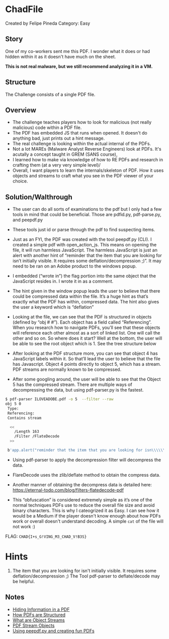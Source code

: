 # ChadFile

Created by Felipe Pineda
Category: Easy

## Story
One of my co-workers sent me this PDF. I wonder what it does or had hidden within it as it doesn't have much on the sheet.

**This is not real malware, but we still recommend analyzing it in a VM.**

## Structure

The Challenge consists of a single PDF file.

## Overview
- The challenge teaches players how to look for malicious (not really malicious) code within a PDF file. 
- The PDF has embedded JS that runs when opened. It doesn't do anything bad, just prints out a hint message.
- The real challenge is looking within the actual internal of the PDFs. 
- Not a lot MAREs (Malware Analyst Reverse Engineers) look at PDFs. It's acutally a concept taught in GREM (SANS course),
- I learned how to make via knowledge of how to RE PDFs and research in crafting them (at a very very simple level)/
- Overall, I want players to learn the internals/skeleton of PDF. How it uses objects and streams to craft what you see in the PDF viewer of your choice.



## Solution/Walthrough

- The user can do all sorts of examinations to the pdf but I only had a few tools in mind that could be beneficial. Those are pdfid.py, pdf-parse.py, and peepdf.py

- These tools just id or parse through the pdf to find suspecting items. 

- Just as an FYI, the PDF was created with the tool peepdf.py (CLI). I created a simple pdf with open_action_js. This means on opening the file, it will run harmless JavaScript. The harmless JavaScript is just an alert with another hint of “reminder that the item that you are looking for isn’t initially visible. It requires some deflation/decompression ;)”. It may need to be ran on an Adobe product to the windows popup.

- I embedded (“wrote in”) the flag portion into the same object that the JavaScript resides in. I wrote it in as a comment.

- The hint given in the window popup leads the user to believe that there could be compressed data within the file. It’s a huge hint as that’s exactly what the PDF has within, compressed data. The hint also gives the user a keyword which is “deflation”

- Looking at the file, we can see that the PDF is structured in objects (defined by “obj # #”). Each object has a field called “Referencing”. When you research how to navigate PDFs, you’ll see that these objects will reference each other almost as a sort of linked list. One will call the other and so on. So where does it start? Well at the bottom, the user will be able to see the root object which is 1. See the tree structure below

- After looking at the PDF structure more, you can see that object 4 has JavaScript labels within it. So that’ll lead the user to believe that the file has Javascript. Object 4 points directly to object 5, which has a stream. PDF streams are normally known to be compressed. 

- After some googling around, the user will be able to see that the Object 5 has the compressed stream. There are multiple ways of decompressing the data, but using pdf-parser.py is the fastest.

```bash
$ pdf-parser ILOVEADOBE.pdf -o 5  --filter --raw 
obj 5 0
 Type: 
 Referencing: 
 Contains stream

  <<
    /Length 163
    /Filter /FlateDecode
  >>

 b'app.alert("reminder that the item that you are looking for isn\\\\\\\'t initially visible. It requires some deflation/decompression ;)", 3); // What you are looking for is --> CHAD{I+s_G!VING_M3_CHAD_V!B3S}'

```

- Using pdf-parser to apply the decompression filter will decompress the data.

- FlareDecode uses the zlib/deflate method to obtain the compress data.

- Another manner of obtaining the decompress data is detailed here: https://eternal-todo.com/blog/filters-flatedecode-pdf

- This “obfuscation” is considered extremely simple as it’s one of the normal techniques PDFs use to reduce the overall file size and avoid binary characters. This is why I cateogrized it as Easy. I can see how it would be a Medium if the player doesn't know enough about how PDFs work or overall doesn't understand decoding. A simple `cat` of the file will not work :)

FLAG: `CHAD{I+s_G!VING_M3_CHAD_V!B3S}`

# Hints
1. The item that you are looking for isn't initially visible. It requires some deflation/decompression ;) The Tool pdf-parser to deflate/decode may be helpful.

## Notes
- [Hiding Information in a PDF](https://eternal-todo.com/blog/filters-flatedecode-pdf)
- [How PDFs are Structured](https://www.oreilly.com/library/view/pdf-explained/9781449321581/ch04.html)
- [What are Object Streams](https://blog.idrsolutions.com/what-are-pdf-object-streams/)
- [PDF Stream Objects](https://blog.didierstevens.com/2008/05/19/pdf-stream-objects/)
- [Using peepdf.py and creating fun PDFs](https://code.google.com/archive/p/peepdf/wikis/Commands.wiki)
